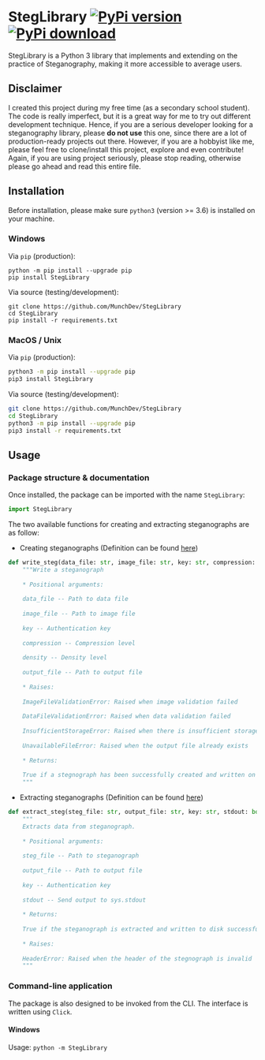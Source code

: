 # StegLibrary [![PyPi version](https://pypip.in/v/StegLibrary/badge.png)](https://crate.io/packages/StegLibrary/) [![PyPi download](https://pypip.in/d/StegLibrary/badge.png)](https://crate.io/packages/StegLibrary/)

StegLibrary is a Python 3 library that implements and extending on the practice of
Steganography, making it more accessible to average users.

## Disclaimer

I created this project during my free time (as a secondary school student). The code is really imperfect, but it is a great way
for me to try out different development technique. Hence, if you are a serious developer looking for a steganography library,
please **do not use** this one, since there are a lot of production-ready projects out there. However, if you are a hobbyist
like me, please feel free to clone/install this project, explore and even contribute! Again, if you are using project seriously,
please stop reading, otherwise please go ahead and read this entire file.

## Installation

Before installation, please make sure `python3` (version >= 3.6) is installed on your machine.

### Windows

Via `pip` (production):

```
python -m pip install --upgrade pip
pip install StegLibrary
```

Via source (testing/development):
```
git clone https://github.com/MunchDev/StegLibrary
cd StegLibrary
pip install -r requirements.txt
```

### MacOS / Unix

Via `pip` (production):

```bash
python3 -m pip install --upgrade pip
pip3 install StegLibrary
```

Via source (testing/development):

```bash
git clone https://github.com/MunchDev/StegLibrary
cd StegLibrary
python3 -m pip install --upgrade pip
pip3 install -r requirements.txt
```

## Usage

### Package structure & documentation

Once installed, the package can be imported with the name `StegLibrary`:

```python
import StegLibrary
```

The two available functions for creating and extracting steganographs are as follow:

* Creating steganographs (Definition can be found [here](https://github.com/MunchDev/StegLibrary/blob/cbf4032603f1edd71eb7d7d3fe64ee80dfb2d0f7/StegLibrary/steglib.py#L216))

```python
def write_steg(data_file: str, image_file: str, key: str, compression: int, density: int, output_file: str) -> bool:
    """Write a steganograph
       
    * Positional arguments:
    
    data_file -- Path to data file
       
    image_file -- Path to image file
       
    key -- Authentication key
       
    compression -- Compression level
       
    density -- Density level
       
    output_file -- Path to output file
       
    * Raises:
       
    ImageFileValidationError: Raised when image validation failed
       
    DataFileValidationError: Raised when data validation failed
       
    InsufficientStorageError: Raised when there is insufficient storage
       
    UnavailableFileError: Raised when the output file already exists
       
    * Returns:
       
    True if a stegnograph has been successfully created and written on disks
    """
```

* Extracting steganographs (Definition can be found [here](https://github.com/MunchDev/StegLibrary/blob/cbf4032603f1edd71eb7d7d3fe64ee80dfb2d0f7/StegLibrary/steglib.py#L351))

```python
def extract_steg(steg_file: str, output_file: str, key: str, stdout: bool = False) -> bool:
    """
    Extracts data from steganograph.
    
    * Positional arguments:
    
    steg_file -- Path to steganograph
    
    output_file -- Path to output file
    
    key -- Authentication key
    
    stdout -- Send output to sys.stdout
    
    * Returns:
    
    True if the steganograph is extracted and written to disk successfully
    
    * Raises:
    
    HeaderError: Raised when the header of the stegnograph is invalid
    """
```

### Command-line application

The package is also designed to be invoked from the CLI. The interface is written using `Click`.

#### Windows

Usage: `python -m StegLibrary`
